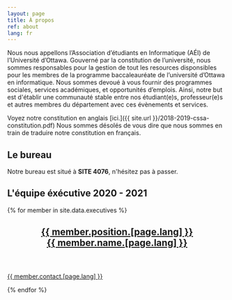 ```yaml
---
layout: page
title: À propos
ref: about
lang: fr
---
```

Nous nous appellons l’Association d’étudiants en Informatique (AÉI) de l’Université d’Ottawa. Gouverné par la constitution de l’université, nous sommes responsables pour la gestion de tout les resources disponsibles pour les membres de la programme baccaleauréate de l’université d’Ottawa en informatique. Nous sommes devoué à vous fournir des programmes sociales, services académiques, et opportunités d’emplois. Ainsi, notre but est d'établir une communauté stable entre nos étudiant(e)s, professeur(e)s et autres membres du département avec ces évènements et services. 

Voyez notre constitution en anglais [ici.]({{ site.url }}/2018-2019-cssa-constitution.pdf) Nous sommes désolés de vous dire que nous sommes en train de traduire notre constitution en français.

## Le bureau
Notre bureau est situé à <b>SITE 4076</b>, n'hésitez pas à passer.

##  L'équipe éxécutive 2020 - 2021


<section class="post-feed">
	{% for member in site.data.executives %}
	<a class="post-card" href="mailto:{{ member.contact.[page.lang] }}">
		<header class="post-card-header">
			<div class="post-card-image" style="background-image: url(&quot;/images/team/{{member.photo}}&quot;);"></div>
			<div class="post-card-tags"></div>
			<h2 class="post-card-title">{{ member.position.[page.lang] }}<br/>{{ member.name.[page.lang] }}</h2>
		</header>
		<section class="post-card-excerpt">
			<p>{{ member.contact.[page.lang] }}</p>
		</section>
	</a>
	{% endfor %}
</section>
